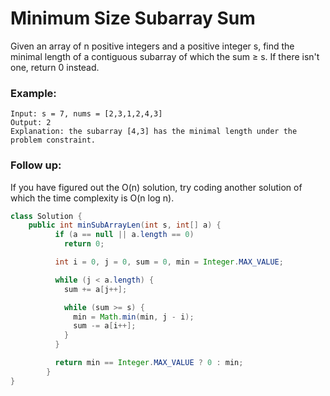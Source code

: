 # Minimum Size Subarray Sum

Given an array of n positive integers and a positive integer s, find the minimal length of a contiguous subarray of which the sum ≥ s. If there isn't one, return 0 instead.

### Example:
```
Input: s = 7, nums = [2,3,1,2,4,3]
Output: 2
Explanation: the subarray [4,3] has the minimal length under the problem constraint.
```
### Follow up:
If you have figured out the O(n) solution, try coding another solution of which the time complexity is O(n log n).


```java
class Solution {
    public int minSubArrayLen(int s, int[] a) {
          if (a == null || a.length == 0)
            return 0;

          int i = 0, j = 0, sum = 0, min = Integer.MAX_VALUE;

          while (j < a.length) {
            sum += a[j++];

            while (sum >= s) {
              min = Math.min(min, j - i);
              sum -= a[i++];
            }
          }

          return min == Integer.MAX_VALUE ? 0 : min;
        }
}
```

